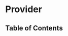 <script lang="ts">
  import { buildTableOfContent, buildPage } from './../scripts/build';

  export default {
    name: 'Provider',
    data() {
      return {
        tableOfContent: [],
        pageContent: {},
        projectq: Object,
        types: Object,
      };
    },
    async created() {
      const project = (await import(/* @vite-ignore */ './../build/typedoc-ast.json').then(
        module => module.default,
      )) as ProjectReflection;

      this.tableOfContent = await buildTableOfContent(project, 'Provider');
      this.pageContent = await buildPage(project, 'Provider', this.tableOfContent);

    },
  };
</script>

# Provider

## Table of Contents

<TableOfContentComponent :tocData="tableOfContent" />

<PageContentComponent :page="pageContent"/>
